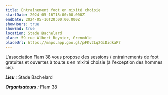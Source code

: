 ```yaml
---
title: Entraînement foot en mixité choisie
startDate: 2024-05-16T18:00:00.000Z
endDate: 2024-05-16T20:00:00.000Z
showHours: true
showEnd: true
location: Stade Bachelard
place: 59 rue Albert Reynier, Grenoble
placeUrl: https://maps.app.goo.gl/pFKv2Lq2GiDidkaP7
---
```




L'association Flam 38 vous propose des sessions / entrainements de foot gratuites et ouvertes à tou.te.s en mixité choisie (à l'exception des hommes cis).

***Lieu :*** Stade Bachelard



***Organisateurs :*** Flam 38



